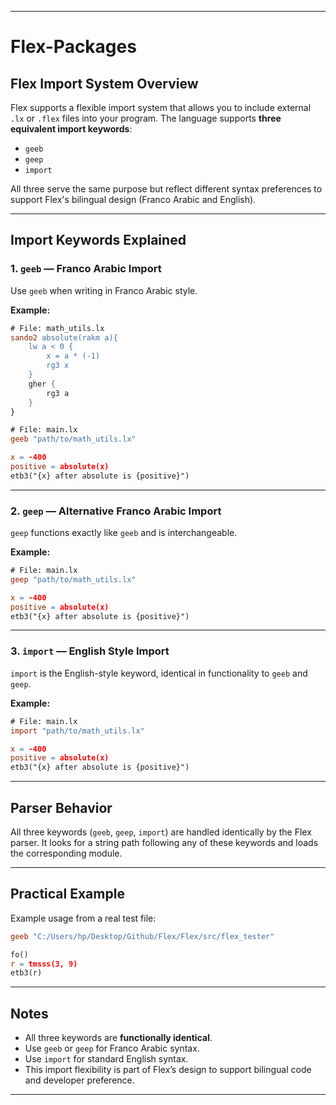 
---

# Flex-Packages

## Flex Import System Overview

Flex supports a flexible import system that allows you to include external `.lx` or `.flex` files into your program. The language supports **three equivalent import keywords**:

* `geeb`
* `geep`
* `import`

All three serve the same purpose but reflect different syntax preferences to support Flex's bilingual design (Franco Arabic and English).

---

## Import Keywords Explained

### 1. `geeb` — Franco Arabic Import

Use `geeb` when writing in Franco Arabic style.

**Example:**

```flex
# File: math_utils.lx
sando2 absolute(rakm a){
    lw a < 0 {
        x = a * (-1)
        rg3 x
    }
    gher {
        rg3 a
    }
}
```

```flex
# File: main.lx
geeb "path/to/math_utils.lx"

x = -400
positive = absolute(x)
etb3("{x} after absolute is {positive}")
```

---

### 2. `geep` — Alternative Franco Arabic Import

`geep` functions exactly like `geeb` and is interchangeable.

**Example:**

```flex
# File: main.lx
geep "path/to/math_utils.lx"

x = -400
positive = absolute(x)
etb3("{x} after absolute is {positive}")
```

---

### 3. `import` — English Style Import

`import` is the English-style keyword, identical in functionality to `geeb` and `geep`.

**Example:**

```flex
# File: main.lx
import "path/to/math_utils.lx"

x = -400
positive = absolute(x)
etb3("{x} after absolute is {positive}")
```

---

## Parser Behavior

All three keywords (`geeb`, `geep`, `import`) are handled identically by the Flex parser. It looks for a string path following any of these keywords and loads the corresponding module.

---

## Practical Example

Example usage from a real test file:

```flex
geeb "C:/Users/hp/Desktop/Github/Flex/Flex/src/flex_tester"

fo()
r = tmsss(3, 9)
etb3(r)
```

---

## Notes

* All three keywords are **functionally identical**.
* Use `geeb` or `geep` for Franco Arabic syntax.
* Use `import` for standard English syntax.
* This import flexibility is part of Flex’s design to support bilingual code and developer preference.

---
